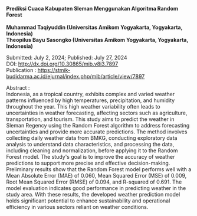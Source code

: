 <strong>Prediksi Cuaca Kabupaten Sleman Menggunakan Algoritma Random Forest </strong><br><br>
<b>Muhammad Taqiyuddin (Universitas Amikom Yogyakarta, Yogyakarta, Indonesia) </b><br>
<b>Theopilus Bayu Sasongko (Universitas Amikom Yogyakarta, Yogyakarta, Indonesia)</b><br>

Submitted: July 2, 2024; Published: July 27, 2024 <br>
DOI: http://dx.doi.org/10.30865/mib.v8i3.7897 <br>
Publication : https://stmik-budidarma.ac.id/ejurnal/index.php/mib/article/view/7897 <br>

Abstract : <br>
Indonesia, as a tropical country, exhibits complex and varied weather patterns influenced by high temperatures, precipitation, and humidity throughout the year. This high weather variability often leads to uncertainties in weather forecasting, affecting sectors such as agriculture, transportation, and tourism. This study aims to predict the weather in Sleman Regency using the Random Forest algorithm to address forecasting uncertainties and provide more accurate predictions. The method involves collecting daily weather data from BMKG, conducting exploratory data analysis to understand data characteristics, and processing the data, including cleaning and normalization, before applying it to the Random Forest model. The study's goal is to improve the accuracy of weather predictions to support more precise and effective decision-making. Preliminary results show that the Random Forest model performs well with a Mean Absolute Error (MAE) of 0.060, Mean Squared Error (MSE) of 0.009, Root Mean Squared Error (RMSE) of 0.094, and R-squared of 0.691. The model evaluation indicates good performance in predicting weather in the study area. With these results, the developed weather prediction model holds significant potential to enhance sustainability and operational efficiency in various sectors reliant on weather conditions.
